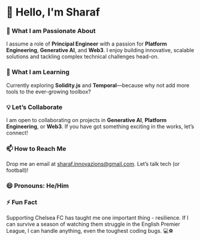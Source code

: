 # 👋 Hello, I'm Sharaf

### 🚀 What I am Passionate About
I assume a role of **Principal Engineer** with a passion for **Platform Engineering**, **Generative AI**, and **Web3**. I enjoy building innovative, scalable solutions and tackling complex technical challenges head-on.

### 🌱 What I am Learning
Currently exploring **Solidity.js** and **Temporal**—because why not add more tools to the ever-growing toolbox?

### 💡 Let’s Collaborate
I am open to collaborating on projects in **Generative AI**, **Platform Engineering**, or **Web3**. If you have got something exciting in the works, let’s connect!

### 📫 How to Reach Me
Drop me an email at [sharaf.innovazions@gmail.com](mailto:sharaf.innovazions@gmail.com). Let’s talk tech (or football)!

### 😄 Pronouns: He/Him

### ⚡ Fun Fact
Supporting Chelsea FC has taught me one important thing - resilience. If I can survive a season of watching them struggle in the English Premier League, I can handle anything, even the toughest coding bugs. 💻⚽
